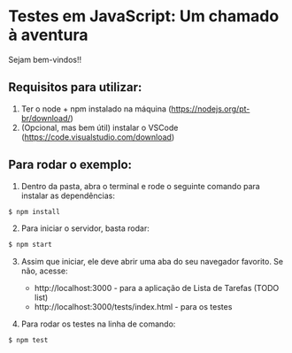 # Testes em JavaScript: Um chamado à aventura

Sejam bem-vindos!!


## Requisitos para utilizar:
1. Ter o node + npm instalado na máquina (https://nodejs.org/pt-br/download/)
2. (Opcional, mas bem útil) instalar o VSCode (https://code.visualstudio.com/download)

## Para rodar o exemplo:
1. Dentro da pasta, abra o terminal e rode o seguinte comando para instalar as dependências:
```bash
$ npm install
```

2. Para iniciar o servidor, basta rodar:

```bash
$ npm start
```

3. Assim que iniciar, ele deve abrir uma aba do seu navegador favorito. Se não, acesse:
   * http://localhost:3000 - para a aplicação de Lista de Tarefas (TODO list)
   * http://localhost:3000/tests/index.html - para os testes 


4. Para rodar os testes na linha de comando:
```bash
$ npm test
```
